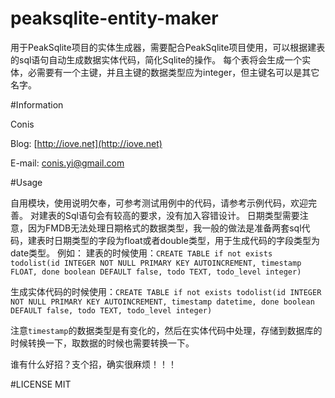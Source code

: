 peaksqlite-entity-maker
=======================

用于PeakSqlite项目的实体生成器，需要配合PeakSqlite项目使用，可以根据建表的sql语句自动生成数据实体代码，简化Sqlite的操作。
每个表将会生成一个实体，必需要有一个主键，并且主键的数据类型应为integer，但主键名可以是其它名字。

#Information

Conis

Blog: [http://iove.net](http://iove.net)

E-mail: [conis.yi@gmail.com](conis.yi@gmail.com)

#Usage

自用模块，使用说明欠奉，可参考测试用例中的代码，请参考示例代码，欢迎完善。
对建表的Sql语句会有较高的要求，没有加入容错设计。
日期类型需要注意，因为FMDB无法处理日期格式的数据类型，我一般的做法是准备两套sql代码，建表时日期类型的字段为float或者double类型，用于生成代码的字段类型为date类型。
例如：
建表的时候使用：`CREATE TABLE if not exists todolist(id INTEGER NOT NULL PRIMARY KEY AUTOINCREMENT, timestamp FLOAT, done boolean DEFAULT false, todo TEXT, todo_level integer)`

生成实体代码的时候使用：`CREATE TABLE if not exists todolist(id INTEGER NOT NULL PRIMARY KEY AUTOINCREMENT, timestamp datetime, done boolean DEFAULT false, todo TEXT, todo_level integer)`

注意`timestamp`的数据类型是有变化的，然后在实体代码中处理，存储到数据库的时候转换一下，取数据的时候也需要转换一下。

谁有什么好招？支个招，确实很麻烦！！！

#LICENSE
MIT
